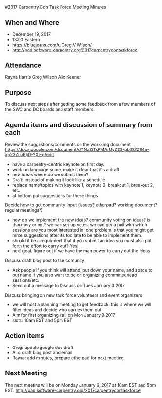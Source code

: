 #2017 Carpentry Con Task Force Meeting Minutes

## When and Where
- December 19, 2017
- 13:00 Eastern
- https://bluejeans.com/u/Greg.V.Wilson/
- http://pad.software-carpentry.org/2017carpentrycontaskforce

## Attendance
Rayna Harris
Greg Wilson
Alix Keener

## Purpose
To discuss next steps after getting some feedback from a few members of the SWC and DC boards and staff members.

## Agenda items and discussion of summary from each
Review the suggestions/comments on the workking document https://docs.google.com/document/d/1NzZiTsPMArUyZ2S-pblOZZ84a-xp23Zuu6IjD-YXIEg/edit
- have a carpentry-centric keynote on first day.
- work on language some, make it clear that it's a draft
- new ideas where do we submit them?
- Draft: instead of making it look like a schedule
- replace name/topics with keynote 1, keynote 2, breakout 1, breakout 2, etc.
- at bottom put suggestions for these things

Decide how to get community input (issues? etherpad? working document? regular meetings?)
- how do we implement the new ideas? community voting on ideas? is that easy or not? we can set up votes. we can get a poll with which sessions are you most interested in. one problem is that you might get mroe suggestions after its too late to be able to implement them.
- should it be a requirment that if you submit an idea you must also put forth the effort to carry out? Yes!
- next goal. figure out if we have the man power to carry out the ideas

Discuss draft blog post to the comunity
- Ask people if you think will attend, put down your name, and space to put name if you also want to be on organizing committee/lead sessions/etc.
- Send out a message to Discuss on Tues January 3 2017

Discuss bringing on new task force volunteers and event organizers
- we will host a planning meeting to get feedback. this is where we will filter ideas and decide who carries them out
- Aim for first organizing call on Mon January 9 2017
- slots: 10am EST and 5pm EST

## Action items
- Greg: update google doc draft
- Alix: draft blog post and email
- Rayna: add minutes, prepare etherpad for next meeting

## Next Meeting
The next meetins will be on Monday January 9, 2017 at 10am EST and 5pm EST. http://pad.software-carpentry.org/2017carpentrycontaskforce
